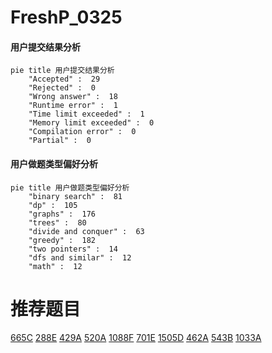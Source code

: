 # FreshP_0325

<!-- tabs:start -->



#### **用户提交结果分析**

```mermaid
pie title 用户提交结果分析
    "Accepted" :  29
    "Rejected" :  0
    "Wrong answer" :  18
    "Runtime error" :  1
    "Time limit exceeded" :  1
    "Memory limit exceeded" :  0
    "Compilation error" :  0
    "Partial" :  0
```

#### **用户做题类型偏好分析**

```mermaid
pie title 用户做题类型偏好分析
    "binary search" :  81
    "dp" :  105
    "graphs" :  176
    "trees" :  80
    "divide and conquer" :  63
    "greedy" :  182
    "two pointers" :  14
    "dfs and similar" :  12
    "math" :  12
```



<!-- tabs:end -->
# 推荐题目
[665C](https://codeforces.com/contest/665/problem/C)
[288E](https://codeforces.com/contest/288/problem/E)
[429A](https://codeforces.com/contest/429/problem/A)
[520A](https://codeforces.com/contest/520/problem/A)
[1088F](https://codeforces.com/contest/1088/problem/F)
[701E](https://codeforces.com/contest/701/problem/E)
[1505D](https://codeforces.com/contest/1505/problem/D)
[462A](https://codeforces.com/contest/462/problem/A)
[543B](https://codeforces.com/contest/543/problem/B)
[1033A](https://codeforces.com/contest/1033/problem/A)
